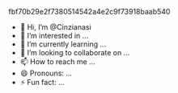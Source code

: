 fbf70b29e2f7380514542a4e2c9f73918baab540
- 👋 Hi, I’m @Cinzianasi
- 👀 I’m interested in ...
- 🌱 I’m currently learning ...
- 💞️ I’m looking to collaborate on ...
- 📫 How to reach me ...
- 😄 Pronouns: ...
- ⚡ Fun fact: ...

<!---
Cinzianasi/Cinzianasi is a ✨ special ✨ repository because its `README.md` (this file) appears on your GitHub profile.
You can click the Preview link to take a look at your changes.
-7380514542-

